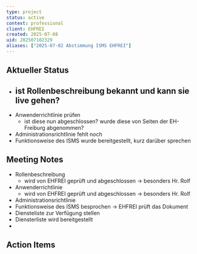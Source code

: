 ```yaml
---
type: project
status: active
context: professional
client: EHFREI
created: 2025-07-08
uid: 202507102329
aliases: ["2025-07-02 Abstimmung ISMS EHFREI"]
---
```


## Aktueller Status
- ist Rollenbeschreibung bekannt und kann sie live gehen? 
	- 
- Anwenderrichtlinie prüfen
	- ist diese nun abgeschlossen? wurde diese von Seiten der EH-Freiburg abgenommen?
- Administrationsrichtlinie fehlt noch
- Funktionsweise des ISMS wurde bereitgestellt, kurz darüber sprechen


## Meeting Notes
- Rollenbeschreibung
	- wird von EHFREI geprüft und abgeschlossen -> besonders Hr. Rolf
- Anwenderrichtlinie
	- wird von EHFREI geprüft und abgeschlossen -> besonders Hr. Rolf
- Administrationsrichtlinie
- Funktionsweise des ISMS besprochen -> EHFREI prüft das Dokument
- Diensteliste zur Verfügung stellen
- Diensterliste wird bereitgestellt
- 



## Action Items